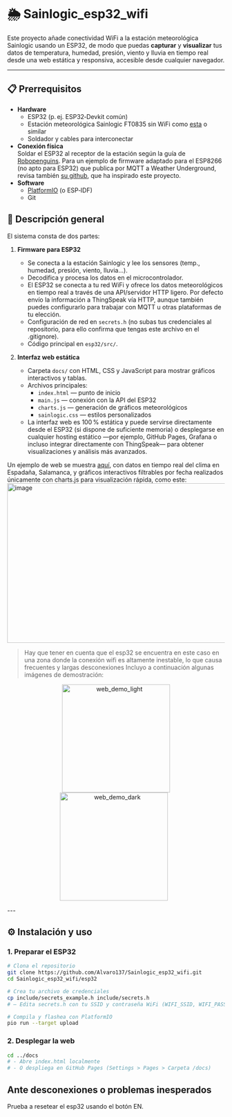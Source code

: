# 🌦️ Sainlogic_esp32_wifi

Este proyecto añade conectividad WiFi a la estación meteorológica Sainlogic usando un ESP32, de modo que puedas **capturar** y **visualizar** tus datos de temperatura, humedad, presión, viento y lluvia en tiempo real desde una web estática y responsiva, accesible desde cualquier navegador. 

---
## 📋 Prerrequisitos

- **Hardware**  
  - ESP32 (p. ej. ESP32‑Devkit común)  
  - Estación meteorológica Sainlogic FT0835 sin WiFi como [esta](https://www.amazon.es/Meteorol%C3%B3gica-Inal%C3%A1mbrica-Exteriores-Temperatura-Despertador/dp/B08P5VZKKJ/ref=sr_1_8?crid=3PWAMGKN7AA16&keywords=estacion%2Bmeteorologica%2Bpluviometro&qid=1695751250&refinements=p_36%3A2493684031&rnid=2493681031&s=lawn-garden&sprefix=estacion%2Bmeteorologica%2B%2Clawngarden%2C337&sr=1-8&ufe=app_do%3Aamzn1.fos.5e544547-1f8e-4072-8c08-ed563e39fc7d&th=1) o similar
  - Soldador y cables para interconectar  
- **Conexión física**  
  Soldar el ESP32 al receptor de la estación según la guía de [Robopenguins](https://www.robopenguins.com/weather-station/).
  Para un ejemplo de firmware  adaptado para el ESP8266 (no apto para ESP32) que publica por MQTT a Weather Underground, revisa también [su github](https://github.com/axlan/sainlogic-sdr), que ha inspirado este proyecto.
- **Software**  
  - [PlatformIO](https://platformio.org/) (o ESP‑IDF)  
  - Git  

## 📖 Descripción general

El sistema consta de dos partes:

1. **Firmware para ESP32**  
   - Se conecta a la estación Sainlogic y lee los sensores (temp., humedad, presión, viento, lluvia…).  
   - Decodifica y procesa los datos en el microcontrolador.  
   - El ESP32 se conecta a tu red WiFi y ofrece los datos meteorológicos en tiempo real a través de una API/servidor HTTP ligero. Por defecto envío la información a ThingSpeak vía HTTP, aunque también puedes configurarlo para trabajar con MQTT u otras plataformas de tu elección.
   - Configuración de red en `secrets.h` (no subas tus credenciales al repositorio, para ello confirma que tengas este archivo en el .gitignore).  
   - Código principal en `esp32/src/`.

2. **Interfaz web estática**  
   - Carpeta `docs/` con HTML, CSS y JavaScript para mostrar gráficos interactivos y tablas.  
   - Archivos principales:
     - `index.html` — punto de inicio  
     - `main.js` — conexión con la API del ESP32  
     - `charts.js` — generación de gráficos meteorológicos  
     - `sainlogic.css` — estilos personalizados  
   - La interfaz web es 100 % estática y puede servirse directamente desde el ESP32 (si dispone de suficiente memoria) o desplegarse en cualquier hosting estático —por ejemplo, GitHub Pages, Grafana o incluso integrar directamente con ThingSpeak— para obtener visualizaciones y análisis más avanzados.
  
Un ejemplo de web se muestra [aquí](https://alvaro137.github.io/Sainlogic_esp32_wifi/), con datos en tiempo real del clima en Espadaña, Salamanca, y gráficos interactivos filtrables por fecha realizados únicamente con charts.js para visualización rápida, como este:
<img width="1771" height="369" alt="image" src="https://github.com/user-attachments/assets/e69a65da-aabf-4c33-9742-02d4883170c2" />
>  Hay que tener en cuenta que el esp32 se encuentra en este caso en una zona donde la conexión wifi es altamente inestable, lo que causa frecuentes y largas desconexiones
Incluyo a continuación algunas imágenes de demostración:

<p align="center">
  <img src="https://github.com/user-attachments/assets/6a8e3589-fdf8-4fe5-b71d-eb426af59cdd" alt="web_demo_light" width="250"/>
  <img src="https://github.com/user-attachments/assets/69bbb3e4-4cee-4a69-a2d1-9b6629d5f3ab" alt="web_demo_dark" width="250" style="margin-right: 10px;"/>
</p>
---

## ⚙️ Instalación y uso

### 1. Preparar el ESP32

```bash
# Clona el repositorio
git clone https://github.com/Alvaro137/Sainlogic_esp32_wifi.git
cd Sainlogic_esp32_wifi/esp32

# Crea tu archivo de credenciales
cp include/secrets_example.h include/secrets.h
# — Edita secrets.h con tu SSID y contraseña WiFi (WIFI_SSID, WIFI_PASS), y opcionalmente tus credenciales de Thingspeak (TS_CHANNEL_ID y TS_WRITE_APIKEY).

# Compila y flashea con PlatformIO
pio run --target upload
```
### 2. Desplegar la web

```bash
cd ../docs
# - Abre index.html localmente
# - O despliega en GitHub Pages (Settings > Pages > Carpeta /docs)
```

## Ante desconexiones o problemas inesperados
Prueba a resetear el esp32 usando el botón EN.
